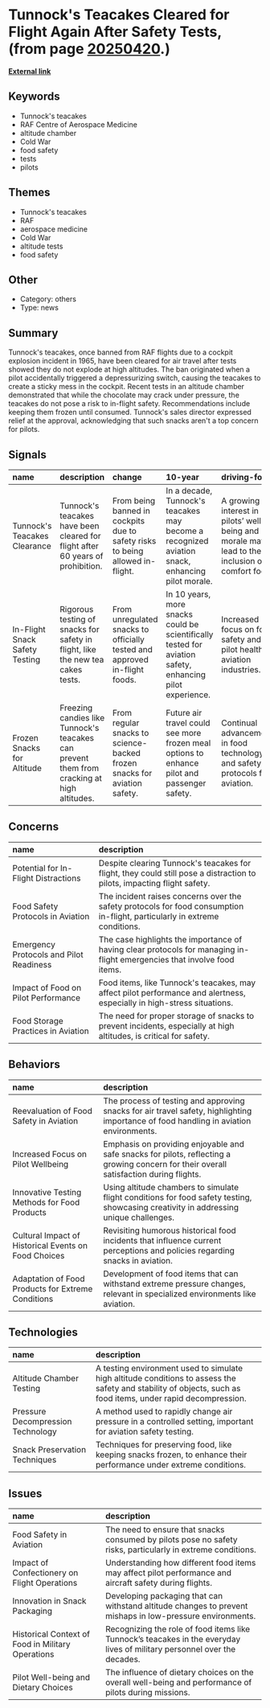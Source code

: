 # __Tunnock's Teacakes Cleared for Flight Again After Safety Tests__, (from page [20250420](https://kghosh.substack.com/p/20250420).)

__[External link](https://www.bbc.com/news/articles/c20x5x0g3kqo)__



## Keywords

* Tunnock's teacakes
* RAF Centre of Aerospace Medicine
* altitude chamber
* Cold War
* food safety
* tests
* pilots

## Themes

* Tunnock's teacakes
* RAF
* aerospace medicine
* Cold War
* altitude tests
* food safety

## Other

* Category: others
* Type: news

## Summary

Tunnock's teacakes, once banned from RAF flights due to a cockpit explosion incident in 1965, have been cleared for air travel after tests showed they do not explode at high altitudes. The ban originated when a pilot accidentally triggered a depressurizing switch, causing the teacakes to create a sticky mess in the cockpit. Recent tests in an altitude chamber demonstrated that while the chocolate may crack under pressure, the teacakes do not pose a risk to in-flight safety. Recommendations include keeping them frozen until consumed. Tunnock's sales director expressed relief at the approval, acknowledging that such snacks aren't a top concern for pilots.

## Signals

| name                           | description                                                                                | change                                                                        | 10-year                                                                                                  | driving-force                                                                                   |   relevancy |
|:-------------------------------|:-------------------------------------------------------------------------------------------|:------------------------------------------------------------------------------|:---------------------------------------------------------------------------------------------------------|:------------------------------------------------------------------------------------------------|------------:|
| Tunnock's Teacakes Clearance   | Tunnock's teacakes have been cleared for flight after 60 years of prohibition.             | From being banned in cockpits due to safety risks to being allowed in-flight. | In a decade, Tunnock's teacakes may become a recognized aviation snack, enhancing pilot morale.          | A growing interest in pilots’ well-being and morale may lead to the inclusion of comfort foods. |           4 |
| In-Flight Snack Safety Testing | Rigorous testing of snacks for safety in flight, like the new tea cakes tests.             | From unregulated snacks to officially tested and approved in-flight foods.    | In 10 years, more snacks could be scientifically tested for aviation safety, enhancing pilot experience. | Increased focus on food safety and pilot health in aviation industries.                         |           5 |
| Frozen Snacks for Altitude     | Freezing candies like Tunnock's teacakes can prevent them from cracking at high altitudes. | From regular snacks to science-backed frozen snacks for aviation safety.      | Future air travel could see more frozen meal options to enhance pilot and passenger safety.              | Continual advancements in food technology and safety protocols for aviation.                    |           3 |

## Concerns

| name                                    | description                                                                                                                |
|:----------------------------------------|:---------------------------------------------------------------------------------------------------------------------------|
| Potential for In-Flight Distractions    | Despite clearing Tunnock's teacakes for flight, they could still pose a distraction to pilots, impacting flight safety.    |
| Food Safety Protocols in Aviation       | The incident raises concerns over the safety protocols for food consumption in-flight, particularly in extreme conditions. |
| Emergency Protocols and Pilot Readiness | The case highlights the importance of having clear protocols for managing in-flight emergencies that involve food items.   |
| Impact of Food on Pilot Performance     | Food items, like Tunnock's teacakes, may affect pilot performance and alertness, especially in high-stress situations.     |
| Food Storage Practices in Aviation      | The need for proper storage of snacks to prevent incidents, especially at high altitudes, is critical for safety.          |

## Behaviors

| name                                                 | description                                                                                                                             |
|:-----------------------------------------------------|:----------------------------------------------------------------------------------------------------------------------------------------|
| Reevaluation of Food Safety in Aviation              | The process of testing and approving snacks for air travel safety, highlighting importance of food handling in aviation environments.   |
| Increased Focus on Pilot Wellbeing                   | Emphasis on providing enjoyable and safe snacks for pilots, reflecting a growing concern for their overall satisfaction during flights. |
| Innovative Testing Methods for Food Products         | Using altitude chambers to simulate flight conditions for food safety testing, showcasing creativity in addressing unique challenges.   |
| Cultural Impact of Historical Events on Food Choices | Revisiting humorous historical food incidents that influence current perceptions and policies regarding snacks in aviation.             |
| Adaptation of Food Products for Extreme Conditions   | Development of food items that can withstand extreme pressure changes, relevant in specialized environments like aviation.              |

## Technologies

| name                              | description                                                                                                                                                   |
|:----------------------------------|:--------------------------------------------------------------------------------------------------------------------------------------------------------------|
| Altitude Chamber Testing          | A testing environment used to simulate high altitude conditions to assess the safety and stability of objects, such as food items, under rapid decompression. |
| Pressure Decompression Technology | A method used to rapidly change air pressure in a controlled setting, important for aviation safety testing.                                                  |
| Snack Preservation Techniques     | Techniques for preserving food, like keeping snacks frozen, to enhance their performance under extreme conditions.                                            |

## Issues

| name                                              | description                                                                                                              |
|:--------------------------------------------------|:-------------------------------------------------------------------------------------------------------------------------|
| Food Safety in Aviation                           | The need to ensure that snacks consumed by pilots pose no safety risks, particularly in extreme conditions.              |
| Impact of Confectionery on Flight Operations      | Understanding how different food items may affect pilot performance and aircraft safety during flights.                  |
| Innovation in Snack Packaging                     | Developing packaging that can withstand altitude changes to prevent mishaps in low-pressure environments.                |
| Historical Context of Food in Military Operations | Recognizing the role of food items like Tunnock’s teacakes in the everyday lives of military personnel over the decades. |
| Pilot Well-being and Dietary Choices              | The influence of dietary choices on the overall well-being and performance of pilots during missions.                    |